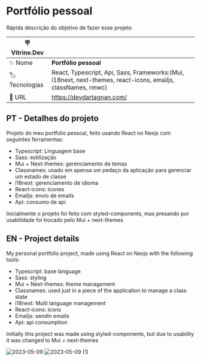 # Portfólio pessoal

Rápida descrição do objetivo de fazer esse projeto

| :placard: Vitrine.Dev |     |
| -------------  | --- |
| :sparkles: Nome        | **Portfólio pessoal**
| :label: Tecnologias | React, Typescript, Api, Sass, Frameworks:(Mui, i18next, next-themes, react-icons, emailjs, classNames, rmwc)
| :rocket: URL         | https://devdartagnan.com/

## PT - Detalhes do projeto
Projeto do meu portfolio pessoal, feito usando React no Nexjs com seguintes ferramentas:
- Typescript: Linguagem base
- Sass: estilização
- Mui + Next-themes: gerenciamento de temas
- Classnames: usado em apensa um pedaço da aplicação para gerenciar um estado de classe
- i18next: gerenciamento de idioma
- React-icons: icones
- Emailjs: envio de emails
- Api: consumo de api

Inicialmente o projeto foi feito com styled-components, mas presando por usabilidade foi trocado pelo Mui + next-themes 

## EN - Project details
My personal portfolio project, made using React on Nexjs with the following tools:
- Typescript: base language
- Sass: styling
- Mui + Next-themes: theme management
- Classnames: used just in a piece of the application to manage a class state
- i18next: Multi language management
- React-icons: icons
- Emailjs: sendin emails
- Api: api consumption

Initially this project was made using styled-components, but due to usability it was changed to Mui + next-themes 

![2023-05-09](https://github.com/devdartagnan/portfolio-dev-dartagnan/assets/103390905/c0485c9d-cda9-4f6e-bdcb-20f5c05d83b4#vitrinedev)
![2023-05-09 (1)](https://github.com/devdartagnan/portfolio-dev-dartagnan/assets/103390905/2a60965a-8ecb-4c93-a970-ce2052b33fe6)


